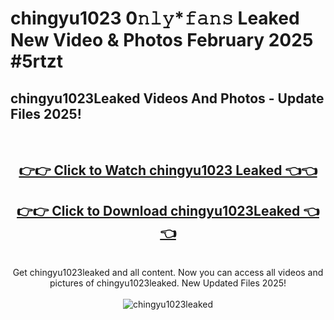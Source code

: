 # chingyu1023 0𝚗𝚕𝚢*𝚏𝚊𝚗𝚜 Leaked New Video & Photos February 2025 #5rtzt

<h2>chingyu1023Leaked Videos And Photos - Update Files 2025!</h2>
<br>
<div align="center">
<h2><a href="https://mediaupload.pro?title=chingyu1023&ref=11F" rel="nofollow">👉👉 Click to Watch chingyu1023 Leaked 👈👈</a></h2>
<h2><a href="https://mediaupload.pro?title=chingyu1023&ref=11F" rel="nofollow">👉👉 Click to Download chingyu1023Leaked 👈👈</a></h2>
<br>
Get chingyu1023leaked and all content. Now you can access all videos and pictures of chingyu1023leaked. New Updated Files 2025!
<br>
<br>
<a href="https://mediaupload.pro?title=chingyu1023&ref=11F" rel="nofollow" data-target="animated-image.originalLink"><img src="https://i.ibb.co/Gkj2r4b/banner.png" alt="chingyu1023leaked" style="max-width: 100%; display: inline-block;" data-target="animated-image.originalImage"></a>
</div>
<br>


